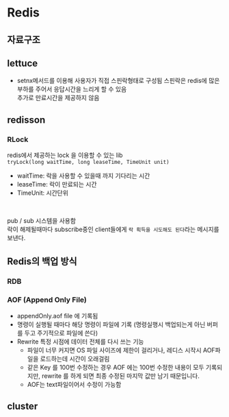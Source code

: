 # **Redis**

## 자료구조

## lettuce
- setnx메서드를 이용해 사용자가 직접 스핀락형태로 구성됨
스핀락은 redis에 많은 부하를 주어서 응답시간을 느리게 할 수 있음  
추가로 만료시간을 제공하지 않음

## redisson

### RLock
redis에서 제공하는 lock 을 이용할 수 있는 lib  
`tryLock(long waitTime, long leaseTime, TimeUnit unit)` 
- waitTime: 락을 사용할 수 있을때 까지 기다리는 시간
- leaseTime: 락이 만료되는 시간
- TimeUnit: 시간단위

<br>

pub / sub 시스템을 사용함  
락이 해제될때마다 subscribe중인 client들에게 `락 획득을 시도해도 된다`라는 메시지를 보낸다.

## Redis의 백업 방식

### RDB

### AOF (Append Only File)
- appendOnly.aof file 에 기록됨
- 명령이 실행될 때마다 해당 명령이 파일에 기록 (명령실행시 백업되는게 아닌 버퍼를 두고 주기적으로 파일에  쓴다)
- Rewrite 특정 시점에 데이터 전체를 다시 쓰는 기능
  - 파일이 너무 커지면 OS 파일 사이즈에 제한이 걸리거나, 레디스 시작시 AOF파일을 로드하는데 시간이 오래걸림
  - 같은 Key 를 100번 수정하는 경우 AOF 에는 100번 수정한 내용이 모두 기록되지만, rewrite 를 하게 되면 최종 수정된 마지막 값만 남기 때문입니다.
  - AOF는 text파일이어서 수정이 가능함

## cluster
